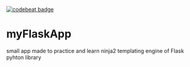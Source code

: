 [![codebeat badge](https://codebeat.co/badges/8f74b65c-d840-4a9a-bdb7-110caab3efec)](https://codebeat.co/projects/github-com-akshitgupta1996-myflaskapp-master)
# myFlaskApp

small app made to practice and learn ninja2 templating engine of Flask pyhton library
